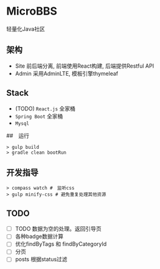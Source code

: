 # MicroBBS

轻量化Java社区

## 架构

* Site 前后端分离, 前端使用React构建, 后端提供Restful API
* Admin 采用AdminLTE, 模板引擎thymeleaf

## Stack

* (TODO) `React.js` 全家桶
* `Spring Boot` 全家桶
* `Mysql`

##　运行

    > gulp build
    > gradle clean bootRun

## 开发指导

    > compass watch #　监听css
    > gulp minify-css # 避免重复处理其他资源
    
## TODO

* [ ] TODO 数据为空的处理。返回引导页
* [ ] 各种badge数据计算
* [ ] 优化findByTags 和 findByCategoryId
* [ ] 分页
* [ ] posts 根据status过滤